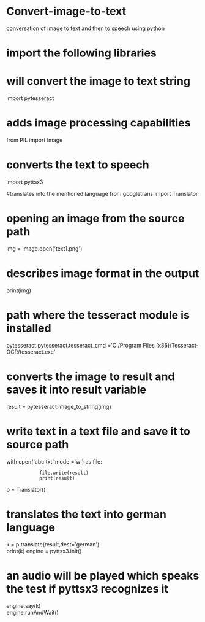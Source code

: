 # Convert-image-to-text
conversation of image to text and then to speech using python
# import the following libraries
# will convert the image to text string
import pytesseract	

# adds image processing capabilities
from PIL import Image	

# converts the text to speech
import pyttsx3		

#translates into the mentioned language
from googletrans import Translator	

# opening an image from the source path
img = Image.open('text1.png')	

# describes image format in the output
print(img)						
# path where the tesseract module is installed
pytesseract.pytesseract.tesseract_cmd ='C:/Program Files (x86)/Tesseract-OCR/tesseract.exe'
# converts the image to result and saves it into result variable
result = pytesseract.image_to_string(img)
# write text in a text file and save it to source path
with open('abc.txt',mode ='w') as file:	
	
				file.write(result)
				print(result)
				
p = Translator()					
# translates the text into german language
k = p.translate(result,dest='german')	
print(k)
engine = pyttsx3.init()

# an audio will be played which speaks the test if pyttsx3 recognizes it
engine.say(k)							
engine.runAndWait()

